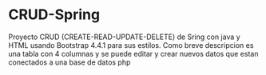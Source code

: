 # CRUD-Spring
Proyecto CRUD (CREATE-READ-UPDATE-DELETE) de Sring con java y HTML usando Bootstrap 4.4.1 para sus estilos.
Como breve descripcion es una tabla con 4 columnas y se puede editar y crear nuevos datos que estan conectados a una base de datos php
